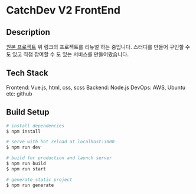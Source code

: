 # CatchDev V2 FrontEnd

## Description
[원본 프로젝트](https://github.com/anjwoc/CatchDev)
위 링크의 프로젝트를 리뉴얼 하는 중입니다.
스터디를 만들어 구인할 수 도 있고 직접 참여할 수 도 있는 서비스를 만들어봤습니다.

## Tech Stack
Frontend: Vue.js, html, css, scss
Backend: Node.js
DevOps: AWS, Ubuntu
etc: github


## Build Setup

```bash
# install dependencies
$ npm install

# serve with hot reload at localhost:3000
$ npm run dev

# build for production and launch server
$ npm run build
$ npm run start

# generate static project
$ npm run generate
```

